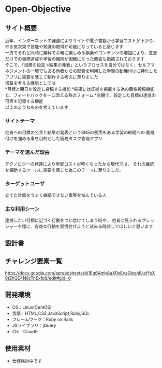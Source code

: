 # Open-Objective

## サイト概要
近年、インターネットの発達によりサイトや電子書籍から学習コストが下がり、やる気次第で技能や知識の取得が可能になっていると感じます  
一方でそれと同時に無料で手軽に楽しめる娯楽やコンテンツの増加により、意志だけでの目標達成や学習の継続が困難になった側面も指摘されております  
そこで、「目標の設定→結果の発表」というプロセスを自分ではなく、セルフマネジメントの一環でもある他者からの影響を利用した学習の動機付けに特化したアプリに需要を感じて制作する考えに至りました  
搭載を考える機能としては  
*目標と期日を設定し投稿する機能
*結果には証拠を掲載する為の画像投稿機能と、フィードバックを一口添える為のフォーム
*主観で、設定した目標の達成の可否を記録する機能  
以上のようなものを考えています

### サイトテーマ
他者への目標の公言と結果の発表というSNSの側面もある学習の継続への
動機付けを強める事を目的とした簡易タスク管理アプリ


### テーマを選んだ理由
テクノロジーの発達により学習コストが軽くなったから現代では、
それの継続を補助するツールに需要を感じた為このテーマに至りました。

### ターゲットユーザ
立てた計画をうまく継続できない事等を悩んでいる人


### 主な利用シーン
達成したい目標に近づく行動をつい怠けてしまう時や、
他者に見られるプレッシャーを糧に、有益な行動を習慣付けようと試みる時試してほしいと思います

## 設計書


## チャレンジ要素一覧
https://docs.google.com/spreadsheets/d/1Eg6AmhAaXRoEvzGlxghIUaYfeX9tZhQE4N8cTnExfp8/edit#gid=0

## 開発環境
- OS：Linux(CentOS)
- 言語：HTML,CSS,JavaScript,Ruby,SQL
- フレームワーク：Ruby on Rails
- JSライブラリ：jQuery
- IDE：Cloud9

## 使用素材
- 仕様検討中です